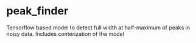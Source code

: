 # peak_finder
Tensorflow based model to detect full width at half-maximum of peaks in noisy data. Includes conterization of the model
